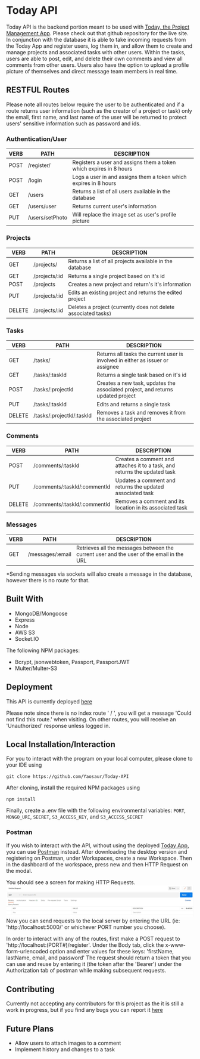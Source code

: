 # Today API

Today API is the backend portion meant to be used with [Today, the Project Management App](https://github.com/Yaosaur/Today). Please check out that github repository for the live site. In conjunction with the database it is able to take incoming requests from the Today App and register users, log them in, and allow them to create and manage projects and associated tasks with other users. Within the tasks, users are able to post, edit, and delete their own comments and view all comments from other users. Users also have the option to upload a profile picture of themselves and direct message team members in real time.

## RESTFUL Routes

Please note all routes below require the user to be authenticated and if a route returns user information (such as the creator of a project or task) only the email, first name, and last name of the user will be returned to protect users' sensitive information such as password and ids.

### Authentication/User

| VERB | PATH            | DESCRIPTION                                                        |
| ---- | --------------- | ------------------------------------------------------------------ |
| POST | /register/      | Registers a user and assigns them a token which expires in 8 hours |
| POST | /login          | Logs a user in and assigns them a token which expires in 8 hours   |
| GET  | /users          | Returns a list of all users available in the database              |
| GET  | /users/user     | Returns current user's information                                 |
| PUT  | /users/setPhoto | Will replace the image set as user's profile picture               |

### Projects

| VERB   | PATH          | DESCRIPTION                                                    |
| ------ | ------------- | -------------------------------------------------------------- |
| GET    | /projects/    | Returns a list of all projects available in the database       |
| GET    | /projects/:id | Returns a single project based on it's id                      |
| POST   | /projects     | Creates a new project and return's it's information            |
| PUT    | /projects/:id | Edits an existing project and returns the edited project       |
| DELETE | /projects/:id | Deletes a project (currently does not delete associated tasks) |

### Tasks

| VERB   | PATH                      | DESCRIPTION                                                                     |
| ------ | ------------------------- | ------------------------------------------------------------------------------- |
| GET    | /tasks/                   | Returns all tasks the current user is involved in either as issuer or assignee  |
| GET    | /tasks/:taskId            | Returns a single task based on it's id                                          |
| POST   | /tasks/:projectId         | Creates a new task, updates the associated project, and returns updated project |
| PUT    | /tasks/:taskId            | Edits and returns a single task                                                 |
| DELETE | /tasks/:projectId/:taskId | Removes a task and removes it from the associated project                       |

### Comments

| VERB   | PATH                         | DESCRIPTION                                                               |
| ------ | ---------------------------- | ------------------------------------------------------------------------- |
| POST   | /comments/:taskId            | Creates a comment and attaches it to a task, and returns the updated task |
| PUT    | /comments/:taskId/:commentId | Updates a comment and returns the updated associated task                 |
| DELETE | /comments/:taskId/:commentId | Removes a comment and its location in its associated task                 |

### Messages

| VERB | PATH             | DESCRIPTION                                                                              |
| ---- | ---------------- | ---------------------------------------------------------------------------------------- |
| GET  | /messages/:email | Retrieves all the messages between the current user and the user of the email in the URL |

\*Sending messages via sockets will also create a message in the database, however there is no route for that.

## Built With

- MongoDB/Mongoose
- Express
- Node
- AWS S3
- Socket.IO

The following NPM packages:

- Bcrypt, jsonwebtoken, Passport, PassportJWT
- Multer/Multer-S3

## Deployment

This API is currently deployed [here](https://today-api.onrender.com)

Please note since there is no index route ' / ', you will get a message 'Could not find this route.' when visiting. On other routes, you will receive an 'Unauthorized' response unless logged in.

## Local Installation/Interaction

For you to interact with the program on your local computer, please clone to your IDE using

```
git clone https://github.com/Yaosaur/Today-API
```

After cloning, install the required NPM packages using

```
npm install
```

Finally, create a .env file with the following environmental variables: `PORT`, `MONGO_URI`, `SECRET`, `S3_ACCESS_KEY`, and `S3_ACCESS_SECRET`

### Postman

If you wish to interact with the API, without using the deployed [Today App](https://today-pm.onrender.com), you can use [Postman](https://www.postman.com/) instead. After downloading the desktop version and registering on Postman, under Workspaces, create a new Workspace. Then in the dashboard of the workspace, press new and then HTTP Request on the modal.

You should see a screen for making HTTP Requests. ![HTTP requests](./Postman.JPG)
Now you can send requests to the local server by entering the URL (ie: 'http://localhost:5000/' or whichever PORT number you choose).

In order to interact with any of the routes, first make a POST request to 'http://localhost:(PORT#)/register'.
Under the Body tab, click the x-www-form-urlencoded option and enter values for these keys: 'firstName, lastName, email, and password'
The request should return a token that you can use and reuse by entering it (the token after the 'Bearer') under the Authorization tab of postman while making subsequent requests.

## Contributing

Currently not accepting any contributors for this project as the it is still a work in progress, but if you find any bugs you can report it [here](https://github.com/Yaosaur/Today-API/issues)

## Future Plans

- Allow users to attach images to a comment
- Implement history and changes to a task
